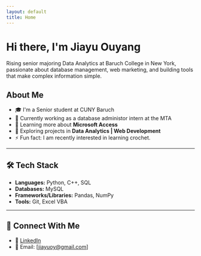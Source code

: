```yaml
---
layout: default
title: Home
---
```


# Hi there, I'm Jiayu Ouyang

Rising senior majoring Data Analytics at Baruch College in New York, passionate about database management, web marketing, and building tools that make complex information simple.

## About Me  
- 🎓 I'm a Senior student at CUNY Baruch 
- 💼 Currently working as a database administor intern at the MTA  
- 🌱 Learning more about **Microsoft Access**  
- 🔭 Exploring projects in **Data Analytics | Web Development**  
- ⚡ Fun fact: I am recently interested in learning crochet.  

---

## 🛠️ Tech Stack  
- **Languages:** Python, C++, SQL
- **Databases:** MySQL
- **Frameworks/Libraries:** Pandas, NumPy
- **Tools:** Git, Excel VBA  

---

## 🤝 Connect With Me  
- 💼 [LinkedIn](https://www.linkedin.com/in/jiayuouyang04/)  
- 📧 Email: [jiayuoy@gmail.com]  
